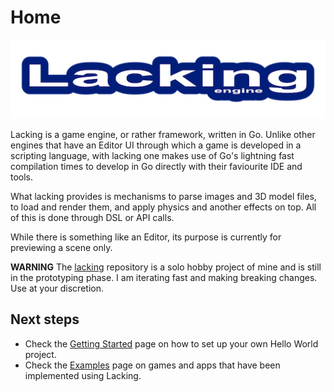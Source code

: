 # Home

![Logo](images/logo.png)

Lacking is a game engine, or rather framework, written in Go. Unlike other engines that have an Editor UI through which a game is developed in a scripting language, with lacking one makes use of Go's lightning fast compilation times to develop in Go directly with their faviourite IDE and tools.

What lacking provides is mechanisms to parse images and 3D model files, to load and render them, and apply physics and another effects on top. All of this is done through DSL or API calls.

While there is something like an Editor, its purpose is currently for previewing a scene only.

**WARNING** The [lacking](https://github.com/mokiat/lacking) repository is a solo hobby project of mine and is still in the prototyping phase. I am iterating fast and making breaking changes. Use at your discretion.

## Next steps

* Check the [Getting Started](./getting-started.md) page on how to set up your own Hello World project.
* Check the [Examples](./examples.md) page on games and apps that have been implemented using Lacking.
